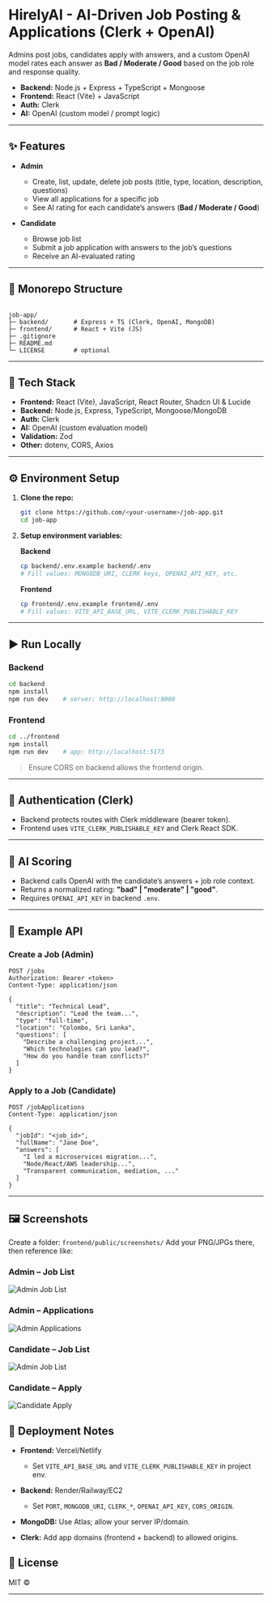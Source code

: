 # HirelyAI - AI-Driven Job Posting & Applications (Clerk + OpenAI)

Admins post jobs, candidates apply with answers, and a custom OpenAI model rates each answer as **Bad / Moderate / Good** based on the job role and response quality.

- **Backend:** Node.js + Express + TypeScript + Mongoose  
- **Frontend:** React (Vite) + JavaScript  
- **Auth:** Clerk  
- **AI:** OpenAI (custom model / prompt logic)

---

## ✨ Features

- **Admin**
  - Create, list, update, delete job posts (title, type, location, description, questions)
  - View all applications for a specific job
  - See AI rating for each candidate’s answers (**Bad / Moderate / Good**)

- **Candidate**
  - Browse job list
  - Submit a job application with answers to the job’s questions
  - Receive an AI-evaluated rating

---

## 🧱 Monorepo Structure

```

job-app/
├─ backend/       # Express + TS (Clerk, OpenAI, MongoDB)
├─ frontend/      # React + Vite (JS)
├─ .gitignore
├─ README.md
└─ LICENSE        # optional

````

---

## 🧰 Tech Stack

- **Frontend:** React (Vite), JavaScript, React Router, Shadcn UI & Lucide  
- **Backend:** Node.js, Express, TypeScript, Mongoose/MongoDB  
- **Auth:** Clerk  
- **AI:** OpenAI (custom evaluation model)  
- **Validation:** Zod  
- **Other:** dotenv, CORS, Axios  

---

## ⚙️ Environment Setup

1. **Clone the repo:**
   ```bash
   git clone https://github.com/<your-username>/job-app.git
   cd job-app


2. **Setup environment variables:**

   **Backend**

   ```bash
   cp backend/.env.example backend/.env
   # Fill values: MONGODB_URI, CLERK keys, OPENAI_API_KEY, etc.
   ```

   **Frontend**

   ```bash
   cp frontend/.env.example frontend/.env
   # Fill values: VITE_API_BASE_URL, VITE_CLERK_PUBLISHABLE_KEY
   ```

---

## ▶️ Run Locally

### Backend

```bash
cd backend
npm install
npm run dev    # server: http://localhost:8000
```

### Frontend

```bash
cd ../frontend
npm install
npm run dev    # app: http://localhost:5173
```

> Ensure CORS on backend allows the frontend origin.

---

## 🔐 Authentication (Clerk)

* Backend protects routes with Clerk middleware (bearer token).
* Frontend uses `VITE_CLERK_PUBLISHABLE_KEY` and Clerk React SDK.

---

## 🧠 AI Scoring

* Backend calls OpenAI with the candidate’s answers + job role context.
* Returns a normalized rating: **"bad" | "moderate" | "good"**.
* Requires `OPENAI_API_KEY` in backend `.env`.

---

## 🔌 Example API

### Create a Job (Admin)

```http
POST /jobs
Authorization: Bearer <token>
Content-Type: application/json

{
  "title": "Technical Lead",
  "description": "Lead the team...",
  "type": "full-time",
  "location": "Colombo, Sri Lanka",
  "questions": [
    "Describe a challenging project...",
    "Which technologies can you lead?",
    "How do you handle team conflicts?"
  ]
}
```

### Apply to a Job (Candidate)

```http
POST /jobApplications
Content-Type: application/json

{
  "jobId": "<job_id>",
  "fullName": "Jane Doe",
  "answers": [
    "I led a microservices migration...",
    "Node/React/AWS leadership...",
    "Transparent communication, mediation, ..."
  ]
}
```

---

## 🖼 Screenshots

Create a folder: `frontend/public/screenshots/`
Add your PNG/JPGs there, then reference like:


### Admin – Job List
![Admin Job List](./frontend/public/screenshots/admin-job-list.png)

### Admin – Applications
![Admin Applications](./frontend/public/screenshots/admin-applications.png)

### Candidate – Job List
![Admin Job List](./frontend/public/screenshots/Home.png)

### Candidate – Apply
![Candidate Apply](./frontend/public/screenshots/candidate-apply.png)



## 🚀 Deployment Notes

* **Frontend:** Vercel/Netlify

  * Set `VITE_API_BASE_URL` and `VITE_CLERK_PUBLISHABLE_KEY` in project env.
* **Backend:** Render/Railway/EC2

  * Set `PORT`, `MONGODB_URI`, `CLERK_*`, `OPENAI_API_KEY`, `CORS_ORIGIN`.
* **MongoDB:** Use Atlas; allow your server IP/domain.
* **Clerk:** Add app domains (frontend + backend) to allowed origins.



## 📝 License

MIT © <Dulsara Manakal>

---
